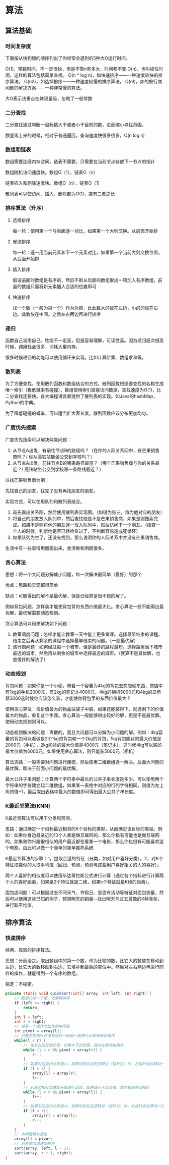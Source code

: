# 算法

## 算法基础

###   时间复杂度

下面按从快到慢的顺序列出了你经常会遇到的5种大O运行时间。

 O(1)，常数时间，不一定很快，但是不管n有多大，时间都不变
 O(n)，也叫线性时间，这样的算法包括简单查找。
 O(n * log n)，如快速排序——一种速度较快的排序算法。
 O(n2)，如选择排序——一种速度较慢的排序算法。
 O(n!)，如的旅行商问题的解决方案——一种非常慢的算法。

大O表示法重点在体现量级，忽略了一般常数

### 二分查找

二分查找通过判断一目标数大于或者小于目前的数，进而缩小寻找范围。

数量级上来的时候，相对于普通遍历，查询速度快很多很多。O(n log n) 

### 数组和链表

数组需要连续内存空间，链表不需要，只需要在当前节点存放下一节点的指针

数组随机访问速度快。数组O（1），链表O（n）

链表插入和删除速度快。数组O（n），链表O（1）

散列表可以使访问、插入、删除都为O(1)，兼有二者之长

### 排序算法（升序）

1. 选择排序

   每一轮：使用第一个与后面逐一对比，如果第一个大则交换。从前面开始排

2. 冒泡排序

   每一轮：逐一用当前元素和下一个元素对比，如果第一个当前大则交换位置。从后面开始排

3. 插入排序

   假设前面的数组是有序的，然后不断从后面的数组取出一项加入有序数组，前面的数组只需将新元素插入合适的位置即可

4. 快速排序

   找一个数（一般为第一个）作为对照，比此数大的放在左边，小的的放在右边。此数放在中间。之后左右两边再进行排序

### 递归

函数自己调用自己。性能不一定高，但是容易理解，可读性高。因为递归层次很高时候，调用栈会很多，消耗大量内存。

很多时候递归的功能可以使用循环来实现。比如计算阶乘、数组求和等。

### 散列表

为了方便查找，使用散列函数和数组结合的方式，散列函数根据要查找的名称生成唯一索引（极低概率有碰撞），数组使用索引直接访问数据，查找速度为O(1)，比二分查找还要快。各大编程语言都提供了散列表的实现。如Java的hashMap，Python的字典。

为了降低碰撞的概率，可以适当扩大表长度。散列函数应该分布更加均匀。

### 广度优先搜索

广度优先搜索可以解决两类问题：

1. 从节点A出发，有前往节点B的路径吗？（在你的人际关系网中，有芒果销售商吗？/ 你从高铁站能坐公交到学校吗？）
2. 从节点A出发，前往节点B的哪条路径最短？（哪个芒果销售商与你的关系最近？/ 高铁站坐公交到学校哪一条路线最近？）

以找芒果销售商为例：

先找自己的朋友，找完了没有再找朋友的朋友。

实现方式，可以使用队列和散列表结合。

1. 首先画出关系图，然后使用散列表实现图。（如键为张三，值为他对应的朋友）
2. 将自己的朋友放入队列中，然后查找他是不是芒果销售商，如果是则搜索完成。如果不是则将他的朋友逐一放入队列中，然后访问下一个朋友。（检查一个人的时候，判断他是否已经检查过了，不判断容易造成死循环）
3. 如果队列为空了，还没有找到，那么说明你的人际关系中并没有芒果销售商。

生活中有一些事情用图画出来，会清晰和明朗很多。



### 贪心算法

思想：将一个大问题分解成小问题，每一次解决最简单（最好）的那个

优点：思路和实现都很简单

缺点：可能得出的解不是最优解，但是已经算是很不错的解了。

例如背包问题，怎样装才能使背包背的东西价值最大化。贪心算法一般不能得出最优解，最优解需要动态规划。

贪心算法可以用来解决如下问题：

1. 教室调度问题：怎样才能让教室一天中能上更多堂课。选择最早结束的课程，结束之后再从剩余的课程中选择最早结束的问题。（一般最优解）
2. 旅行商问题：如何经过每一个城市，但是最终的路程最短。选择距离当下城市最近的城市，然后再从剩余的城市中选择最近的城市。（就算不是最优解，也是很好的解法了）

### 动态规划

背包问题：如果你是一个小偷，带着一个容量为4kg的背包去商店偷东西，商店中有1kg的手机2000元，有2kg的笔记本4000元，4kg的相机5000元和4kg的显示器3000这时候你应该怎么装，才能使你背包里的东西价值最大？

使用贪心算法：找价值最大的物品往袋子中装，如果还能装得下，就选剩下的价值最大的物品，重复这个步骤。贪心算法一般能够得出较好的解，但是不是最优解。使用动态规划则可以。

动态规划解决的问题：离散的，而且大问题可以分解为小问题的解。例如：4kg容量的背包可以看做是2个1kg的背包和一个2kg的背包，1kg背包能背的最大价值是2000元（手机），2kg能背的最大价值是4000元（笔记本），这时候4kg可以装的最大价值为6000元。如果使用贪心算法，则只能装5000元（相机）

算法思路：一般需要对问题进行建模，然后使用二维数组逐一解决。后面大问题的最优解，取决于前面小问题的最优解。

最大公共子串问题：计算两个字符串中最长的公共子串长度是多少。可以使用两个字符串的字符建立起二维数组，如果某一表格中对应的行列字符相同，则值为左上角的值+1，最后取出表格中最大的数值即可得出最大公共子串长度。

### K最近邻算法(KNN)

K最近领算法可以用于分类和预测。

思路：通过确定一个目标最近相邻的K个目标的类型，从而确定该目标的类型。例如：如果你身边最亲近的10个人都是做互联网的，那么你极有可能也是做互联网的。如果和你兴趣很相似的用户最近都在看某一个电影，那么你也很有可能喜欢这个电影。由此可以做一个简单的简单推荐系统

K最近邻算法的步骤：1，提取合适的特征（分类，如对用户喜好分类）。2，对K个特征取类似的人取平均值（回归、预测，预测与这些用户喜好相关的人的喜好）。

两个人喜好的相似度可以使用毕达哥拉斯公式进行计算（通过各个指标进行计算两个人的喜好距离，如果是2个特征就是二维，如果k个特征就是K维的距离）。

面包店问题：可以根据过去不同天气、节假日、是否有活动等特征对面包销量，然后可以使用这些已知的例子，预测明天的销量--找出明天与过去最像的K种类型，进行取平均值。

## 排序算法

### 快速排序

经典、高效的排序算法。

思想：分而治之。取出数组中的第一个数，作为比较的数，比它大的数放在移动到左边，比它大的数移动到右边，它填补到最后的空位中。然后对左右两边再进行同样的操作，就能得到一个有序的数组。

稳定：不稳定。

```java
private static void quickSort(int[] array, int left, int right) {
	// 数组只有一个值，无需再排序
    if (left >= right) {
        return;
    }
    int l = left;
    int r = right;
    // 将第一个值作为比较的中间值
    int pivot = array[l];
    // 只要左右指针还没有指到一起就一直进行比较和移动操作
    while(l < r) {
        // 先从右边开始比较，如果大于比较值，就向左移动由指针
        while (l < r && pivot < array[r]) {
            r--;
        }
        // 如果右边值比比较值小，就移动到左边的空缺位（指针位）中，左指针向右移动一位
        if (l < r) {
            array[l] = array[r];
            l++;
        }
        // 从左边指针位置处开始进行比较，如果值小于比较值，就向右左移动指针
        while (l < r && pivot > array[l]) {
            l++;
        }
        // 如果左边值比比较值大，就移动到右边空缺位（指针位）中，右指针向左移动一位
        if (l < r){
            array[r] = array[l];
            r--;
        }
    }
    // 中间值填补空位
    array[l] = pivot;
    // 对左右两边递归排序
    sort(array, left, l - 1);
    sort(array, r + 1, right);
}
```

